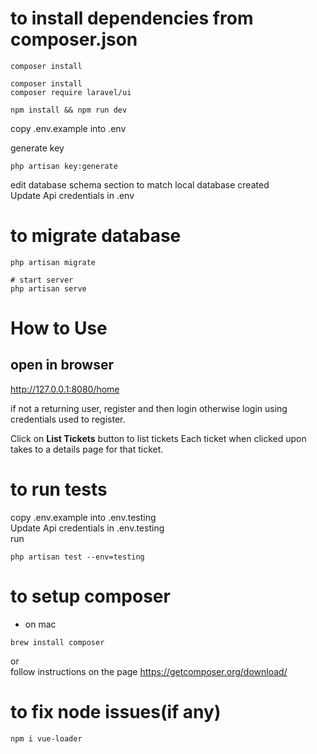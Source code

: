 # to install dependencies from composer.json
```
composer install 
 
composer install
composer require laravel/ui

npm install && npm run dev
```

copy .env.example into .env <br/>

generate key <br/>
```
php artisan key:generate
```
edit database schema section to match local database created <br/>
Update Api credentials in .env <br/>
# to migrate database
```
php artisan migrate

# start server
php artisan serve
```
# How to Use
## open in browser
http://127.0.0.1:8080/home

if not a returning user, register and then login otherwise login using credentials used to register. <br/>

Click on **List Tickets** button to list tickets
Each ticket when clicked upon takes to a details page for that ticket.

# to run tests
copy .env.example into .env.testing <br/>
Update Api credentials in .env.testing <br/>
run
```
php artisan test --env=testing
```

# to setup composer
* on mac
```
brew install composer
```
or <br/>
follow instructions on the page https://getcomposer.org/download/

# to fix node issues(if any)
```
npm i vue-loader
```